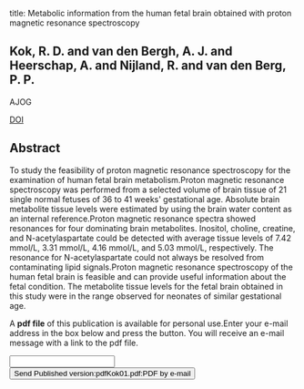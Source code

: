 title: Metabolic information from the human fetal brain obtained with proton magnetic resonance spectroscopy

## Kok, R. D. and van den Bergh, A. J. and Heerschap, A. and Nijland, R. and van den Berg, P. P.
AJOG

<a href="https://doi.org/10.1067/mob.2001.117677">DOI</a>

## Abstract
To study the feasibility of proton magnetic resonance spectroscopy for the examination of human fetal brain metabolism.Proton magnetic resonance spectroscopy was performed from a selected volume of brain tissue of 21 single normal fetuses of 36 to 41 weeks' gestational age. Absolute brain metabolite tissue levels were estimated by using the brain water content as an internal reference.Proton magnetic resonance spectra showed resonances for four dominating brain metabolites. Inositol, choline, creatine, and N-acetylaspartate could be detected with average tissue levels of 7.42 mmol/L, 3.31 mmol/L, 4.16 mmol/L, and 5.03 mmol/L, respectively. The resonance for N-acetylaspartate could not always be resolved from contaminating lipid signals.Proton magnetic resonance spectroscopy of the human fetal brain is feasible and can provide useful information about the fetal condition. The metabolite tissue levels for the fetal brain obtained in this study were in the range observed for neonates of similar gestational age.

A <b>pdf file</b> of this publication is available for personal use.Enter your e-mail address in the box below and press the button. You will receive an e-mail message with a link to the pdf file.
<form action="sender.php">  <input type="text" name="email">  <input type="submit" value="Send Published version:pdfKok01.pdf:PDF by e-mail"></form>
